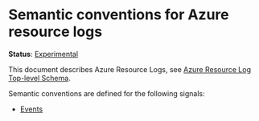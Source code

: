 <!--- Hugo front matter used to generate the website version of this page:
linkTitle: Azure
--->

# Semantic conventions for Azure resource logs

**Status**: [Experimental][DocumentStatus]

This document describes Azure Resource Logs, see [Azure Resource Log Top-level Schema][AzureResourceSchema].

Semantic conventions are defined for the following signals:

* [Events](events.md)

[DocumentStatus]: https://opentelemetry.io/docs/specs/otel/document-status
[AzureResourceSchema]: https://learn.microsoft.com/azure/azure-monitor/essentials/resource-logs-schema#top-level-common-schema
